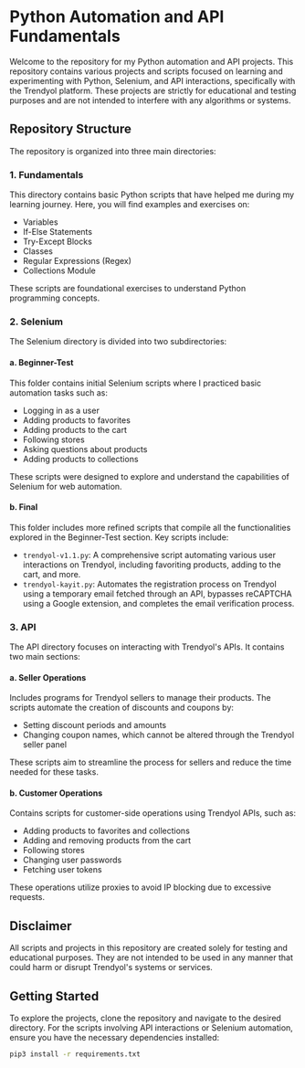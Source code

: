 # Python Automation and API Fundamentals

Welcome to the repository for my Python automation and API projects. This repository contains various projects and scripts focused on learning and experimenting with Python, Selenium, and API interactions, specifically with the Trendyol platform. These projects are strictly for educational and testing purposes and are not intended to interfere with any algorithms or systems.

## Repository Structure

The repository is organized into three main directories:

### 1. Fundamentals
This directory contains basic Python scripts that have helped me during my learning journey. Here, you will find examples and exercises on:
- Variables
- If-Else Statements
- Try-Except Blocks
- Classes
- Regular Expressions (Regex)
- Collections Module

These scripts are foundational exercises to understand Python programming concepts.

### 2. Selenium
The Selenium directory is divided into two subdirectories:

#### a. Beginner-Test
This folder contains initial Selenium scripts where I practiced basic automation tasks such as:
- Logging in as a user
- Adding products to favorites
- Adding products to the cart
- Following stores
- Asking questions about products
- Adding products to collections

These scripts were designed to explore and understand the capabilities of Selenium for web automation.

#### b. Final
This folder includes more refined scripts that compile all the functionalities explored in the Beginner-Test section. Key scripts include:
- `trendyol-v1.1.py`: A comprehensive script automating various user interactions on Trendyol, including favoriting products, adding to the cart, and more.
- `trendyol-kayit.py`: Automates the registration process on Trendyol using a temporary email fetched through an API, bypasses reCAPTCHA using a Google extension, and completes the email verification process.

### 3. API
The API directory focuses on interacting with Trendyol's APIs. It contains two main sections:

#### a. Seller Operations
Includes programs for Trendyol sellers to manage their products. The scripts automate the creation of discounts and coupons by:
- Setting discount periods and amounts
- Changing coupon names, which cannot be altered through the Trendyol seller panel

These scripts aim to streamline the process for sellers and reduce the time needed for these tasks.

#### b. Customer Operations
Contains scripts for customer-side operations using Trendyol APIs, such as:
- Adding products to favorites and collections
- Adding and removing products from the cart
- Following stores
- Changing user passwords
- Fetching user tokens

These operations utilize proxies to avoid IP blocking due to excessive requests.

## Disclaimer
All scripts and projects in this repository are created solely for testing and educational purposes. They are not intended to be used in any manner that could harm or disrupt Trendyol's systems or services.

## Getting Started
To explore the projects, clone the repository and navigate to the desired directory. For the scripts involving API interactions or Selenium automation, ensure you have the necessary dependencies installed:

```bash
pip3 install -r requirements.txt
